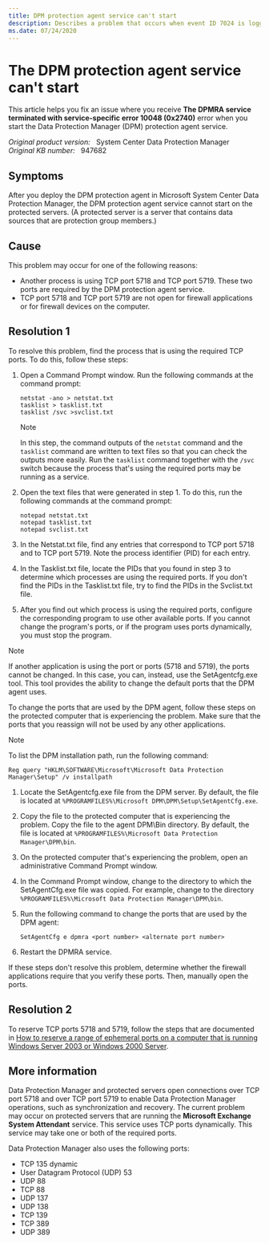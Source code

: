 ```yaml
---
title: DPM protection agent service can't start
description: Describes a problem that occurs when event ID 7024 is logged in the System log on protected servers. You also receive The DPMRA service terminated with service-specific error 10048 (0x2740) error.
ms.date: 07/24/2020
---
```

# The DPM protection agent service can't start

This article helps you fix an issue where you receive **The DPMRA service terminated with service-specific error 10048 (0x2740)** error when you start the Data Protection Manager (DPM) protection agent service.

_Original product version:_ &nbsp; System Center Data Protection Manager  
_Original KB number:_ &nbsp; 947682

## Symptoms

After you deploy the DPM protection agent in Microsoft System Center Data Protection Manager, the DPM protection agent service cannot start on the protected servers. (A protected server is a server that contains data sources that are protection group members.)

## Cause

This problem may occur for one of the following reasons:

- Another process is using TCP port 5718 and TCP port 5719. These two ports are required by the DPM protection agent service.
- TCP port 5718 and TCP port 5719 are not open for firewall applications or for firewall devices on the computer.

## Resolution 1

To resolve this problem, find the process that is using the required TCP ports. To do this, follow these steps:

1. Open a Command Prompt window. Run the following commands at the command prompt:

    ```console
    netstat -ano > netstat.txt
    tasklist > tasklist.txt
    tasklist /svc >svclist.txt
    ```

    > [!NOTE]
    > In this step, the command outputs of the `netstat` command and the `tasklist` command are written to text files so that you can check the outputs more easily. Run the `tasklist` command together with the `/svc` switch because the process that's using the required ports may be running as a service.

1. Open the text files that were generated in step 1. To do this, run the following commands at the command prompt:

    ```console
    notepad netstat.txt
    notepad tasklist.txt
    notepad svclist.txt
    ```

1. In the Netstat.txt file, find any entries that correspond to TCP port 5718 and to TCP port 5719. Note the process identifier (PID) for each entry.
1. In the Tasklist.txt file, locate the PIDs that you found in step 3 to determine which processes are using the required ports. If you don't find the PIDs in the Tasklist.txt file, try to find the PIDs in the Svclist.txt file.
1. After you find out which process is using the required ports, configure the corresponding program to use other available ports. If you cannot change the program's ports, or if the program uses ports dynamically, you must stop the program.

> [!NOTE]
> If another application is using the port or ports (5718 and 5719), the ports cannot be changed. In this case, you can, instead, use the SetAgentcfg.exe tool. This tool provides the ability to change the default ports that the DPM agent uses.

To change the ports that are used by the DPM agent, follow these steps on the protected computer that is experiencing the problem. Make sure that the ports that you reassign will not be used by any other applications.

> [!NOTE]
> To list the DPM installation path, run the following command:
> 
> `Reg query "HKLM\SOFTWARE\Microsoft\Microsoft Data Protection Manager\Setup" /v installpath`

1. Locate the SetAgentcfg.exe file from the DPM server. By default, the file is located at `%PROGRAMFILES%\Microsoft DPM\DPM\Setup\SetAgentCfg.exe`.

2. Copy the file to the protected computer that is experiencing the problem. Copy the file to the agent DPM\Bin directory. By default, the file is located at `%PROGRAMFILES%\Microsoft Data Protection Manager\DPM\bin`.

3. On the protected computer that's experiencing the problem, open an administrative Command Prompt window.
4. In the Command Prompt window, change to the directory to which the SetAgentCfg.exe file was copied. For example, change to the directory `%PROGRAMFILES%\Microsoft Data Protection Manager\DPM\bin`.

5. Run the following command to change the ports that are used by the DPM agent:

   ```console
   SetAgentCfg e dpmra <port number> <alternate port number>
   ```

6. Restart the DPMRA service.

If these steps don't resolve this problem, determine whether the firewall applications require that you verify these ports. Then, manually open the ports.

## Resolution 2

To reserve TCP ports 5718 and 5719, follow the steps that are documented in [How to reserve a range of ephemeral ports on a computer that is running Windows Server 2003 or Windows 2000 Server](https://support.microsoft.com/help/812873).  

## More information

Data Protection Manager and protected servers open connections over TCP port 5718 and over TCP port 5719 to enable Data Protection Manager operations, such as synchronization and recovery. The current problem may occur on protected servers that are running the **Microsoft Exchange System Attendant** service. This service uses TCP ports dynamically. This service may take one or both of the required ports.

Data Protection Manager also uses the following ports:

- TCP 135 dynamic
- User Datagram Protocol (UDP) 53
- UDP 88
- TCP 88
- UDP 137
- UDP 138
- TCP 139
- TCP 389
- UDP 389
